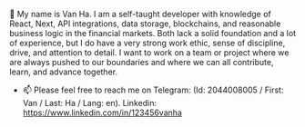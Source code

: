 👋 My name is Van Ha. I am a self-taught developer with knowledge of React, Next, API integrations, data storage, blockchains, and reasonable business logic in the financial markets. Both lack a solid foundation and a lot of experience, but I do have a very strong work ethic, sense of discipline, drive, and attention to detail. I want to work on a team or project where we are always pushed to our boundaries and where we can all contribute, learn, and advance together.

- 📫 Please feel free to reach me on Telegram: (Id: 2044008005 / First: Van / Last: Ha / Lang: en). Linkedin: https://www.linkedin.com/in/123456vanha

